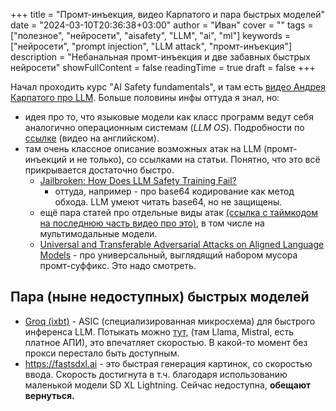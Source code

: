 +++
title = "Промт-инъекция, видео Карпатого и пара быстрых моделей"
date = "2024-03-10T20:36:38+03:00"
author = "Иван"
cover = ""
tags = ["полезное", "нейросети", "aisafety", "LLM", "ai", "ml"]
keywords = ["нейросети", "prompt injection", "LLM attack", "промт-инъекция"]
description = "Небанальная промт-инъекция и две забавных быстрых нейросети"
showFullContent = false
readingTime = true
draft = false
+++

Начал проходить курс "AI Safety fundamentals", и там есть [видео Андрея Карпатого про LLM](https://www.youtube.com/watch?v=zjkBMFhNj_g). Больше половины инфы оттуда я знал, но:

- идея про то, что языковые модели как класс программ ведут себя аналогично операционным системам (_LLM OS_). Подробности по [ссылке](https://www.youtube.com/watch?v=zjkBMFhNj_g&t=2535s) (видео на английском).
- там очень классное описание возможных атак на LLM (промт-инъекций и не только), со ссылками на статьи. Понятно, что это всё прикрывается достаточно быстро.
	- [Jailbroken: How Does LLM Safety Training Fail?](https://arxiv.org/abs/2307.02483)
		- оттуда, например - про base64 кодирование как метод обхода. LLM умеют читать base64, но не защищены.
	- ещё пара статей про отдельные виды атак [(ссылка с таймкодом на последнюю часть видео про это)](https://www.youtube.com/watch?v=zjkBMFhNj_g&t=2743s), в том числе на мультимодальные модели.
	- [Universal and Transferable Adversarial Attacks on Aligned Language Models](https://arxiv.org/abs/2307.15043) - про универсальный, выглядящий набором мусора промт-суффикс. Это надо смотреть.

 ## Пара (ныне недоступных) быстрых моделей
 
- [Groq (ixbt)](https://www.ixbt.com/news/2024/02/20/nikomu-neizvestnyj-startap-groq-predstavil-vidimo-luchshij-processor-dlja-vyvoda-nejrosetevyh-modelej.html) - ASIC (специализированная микросхема) для быстрого инференса LLM. Потыкать можно [тут,](https://groq.com) (там Llama, Mistral, есть платное АПИ), это впечатляет скоростью. В какой-то момент без прокси перестало быть доступным.
- https://fastsdxl.ai - это быстрая генерация картинок, со скоростью ввода. Скорость достигнута в т.ч. благодаря использованию маленькой модели SD XL Lightning. Сейчас недоступна, **обещают вернуться.**